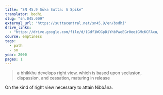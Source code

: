 ```yaml
---
title: "SN 45.9 Sūka Sutta: A Spike"
translator: bodhi
slug: "sn.045.009"
external_url: "https://suttacentral.net/sn45.9/en/bodhi"
drive_links:
  - "https://drive.google.com/file/d/1Gdf1WOGpDiYhbPweEGr0eeiGMcKCFAxu/view?usp=drivesdk"
course: emptiness
tags:
  - path
  - sn
year: 2000
pages: 1
---
```


> a bhikkhu develops right view, which is based upon seclusion, dispassion, and cessation, maturing in release

On the kind of right view necessary to attain Nibbāna.
